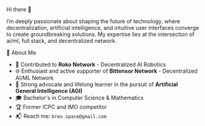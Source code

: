 Hi there 👋

I’m deeply passionate about shaping the future of technology, where decentralization, artificial intelligence, and intuitive user interfaces converge to create groundbreaking solutions. My expertise lies at the intersection of ai/ml, full stack, and decentralized network.


📌 About Me
- 🤖 Contributed to **Roko Network** - Decentralized AI Robotics
- 🌐 Enthusiast and active supporter of **Bittensor Network** - Decentralized AI/ML Network
- 🧠 Strong advocate and lifelong learner in the pursuit of **Artificial General Intelligence (AGI)**
- 🎓 Bachelor's in Computer Science & Mathematics
- 🏆 Former ICPC and IMO competitor
- 📬 Reach me: `breo.space@gmail.com`
